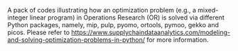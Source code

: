 A pack of codes illustrating how an optimization problem (e.g., a mixed-integer linear program) in Operations Research (OR) is solved via different Python packages, namely, mip, pulp, pyomo, ortools, pymoo, gekko and picos. Please refer to https://www.supplychaindataanalytics.com/modeling-and-solving-optimization-problems-in-python/ for more information. 
